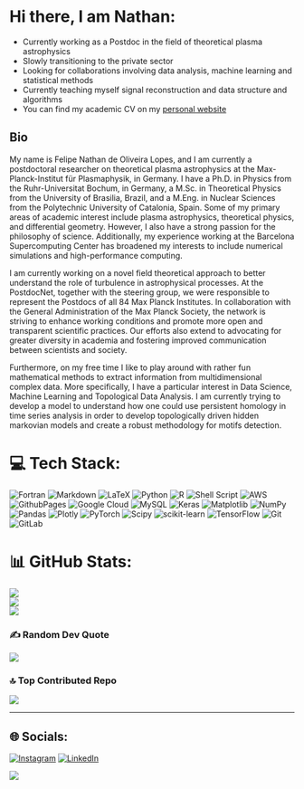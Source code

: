 # Hi there, I am Nathan:

- Currently working as a Postdoc in the field of theoretical plasma astrophysics<br>
- Slowly transitioning to the private sector <br>
- Looking for collaborations involving data analysis, machine learning and statistical methods <br>
- Currently teaching myself signal reconstruction and data structure and algorithms <br>
- You can find my academic CV on my [personal website](http://nathan.science) 

## Bio

My name is Felipe Nathan de Oliveira Lopes, and I am currently a postdoctoral researcher on theoretical plasma astrophysics at the Max-Planck-Institut für Plasmaphysik, in Germany. I have a Ph.D. in Physics from the Ruhr-Universitat Bochum, in Germany, a M.Sc. in Theoretical Physics from the University of Brasilia, Brazil, and a M.Eng. in Nuclear Sciences from the Polytechnic University of Catalonia, Spain. Some of my primary areas of academic interest include plasma astrophysics, theoretical physics, and differential geometry. However, I also have a strong passion for the philosophy of science. Additionally, my experience working at the Barcelona Supercomputing Center has broadened my interests to include numerical simulations and high-performance computing. <br>

I am currently working on a novel field theoretical approach to better understand the role of turbulence in astrophysical processes. ​At the PostdocNet, together with the steering group, we were responsible to represent the Postdocs of all 84 Max Planck Institutes. In collaboration with the General Administration of the Max Planck Society, the network is striving to enhance working conditions and promote more open and transparent scientific practices. Our efforts also extend to advocating for greater diversity in academia and fostering improved communication between scientists and society. <br>

Furthermore, on my free time I like to play around with rather fun mathematical methods to extract information from multidimensional complex data. More specifically, I have a particular interest in Data Science, Machine Learning and Topological Data Analysis. I am currently trying to develop a model to understand how one could use persistent homology in time series analysis in order to develop topologically driven hidden markovian models and create a robust methodology for motifs detection. <br>

# 💻 Tech Stack:
![Fortran](https://img.shields.io/badge/Fortran-%23734F96.svg?style=plastic&logo=fortran&logoColor=white) ![Markdown](https://img.shields.io/badge/markdown-%23000000.svg?style=plastic&logo=markdown&logoColor=white) ![LaTeX](https://img.shields.io/badge/latex-%23008080.svg?style=plastic&logo=latex&logoColor=white) ![Python](https://img.shields.io/badge/python-3670A0?style=plastic&logo=python&logoColor=ffdd54) ![R](https://img.shields.io/badge/r-%23276DC3.svg?style=plastic&logo=r&logoColor=white) ![Shell Script](https://img.shields.io/badge/shell_script-%23121011.svg?style=plastic&logo=gnu-bash&logoColor=white) ![AWS](https://img.shields.io/badge/AWS-%23FF9900.svg?style=plastic&logo=amazon-aws&logoColor=white) ![GithubPages](https://img.shields.io/badge/github%20pages-121013?style=plastic&logo=github&logoColor=white) ![Google Cloud](https://img.shields.io/badge/GoogleCloud-%234285F4.svg?style=plastic&logo=google-cloud&logoColor=white) ![MySQL](https://img.shields.io/badge/mysql-4479A1.svg?style=plastic&logo=mysql&logoColor=white) ![Keras](https://img.shields.io/badge/Keras-%23D00000.svg?style=plastic&logo=Keras&logoColor=white) ![Matplotlib](https://img.shields.io/badge/Matplotlib-%23ffffff.svg?style=plastic&logo=Matplotlib&logoColor=black) ![NumPy](https://img.shields.io/badge/numpy-%23013243.svg?style=plastic&logo=numpy&logoColor=white) ![Pandas](https://img.shields.io/badge/pandas-%23150458.svg?style=plastic&logo=pandas&logoColor=white) ![Plotly](https://img.shields.io/badge/Plotly-%233F4F75.svg?style=plastic&logo=plotly&logoColor=white) ![PyTorch](https://img.shields.io/badge/PyTorch-%23EE4C2C.svg?style=plastic&logo=PyTorch&logoColor=white) ![Scipy](https://img.shields.io/badge/SciPy-%230C55A5.svg?style=plastic&logo=scipy&logoColor=%white) ![scikit-learn](https://img.shields.io/badge/scikit--learn-%23F7931E.svg?style=plastic&logo=scikit-learn&logoColor=white) ![TensorFlow](https://img.shields.io/badge/TensorFlow-%23FF6F00.svg?style=plastic&logo=TensorFlow&logoColor=white) ![Git](https://img.shields.io/badge/git-%23F05033.svg?style=plastic&logo=git&logoColor=white) ![GitLab](https://img.shields.io/badge/gitlab-%23181717.svg?style=plastic&logo=gitlab&logoColor=white)


# 📊 GitHub Stats:
![](https://github-readme-stats.vercel.app/api?username=nathanfelipe&theme=blueberry&hide_border=true&include_all_commits=true&count_private=true)<br/>
![](https://github-readme-streak-stats.herokuapp.com/?user=nathanfelipe&theme=blueberry&hide_border=true)<br/>
![](https://github-readme-stats.vercel.app/api/top-langs/?username=nathanfelipe&theme=blueberry&hide_border=true&include_all_commits=true&count_private=true&layout=compact)

### ✍️ Random Dev Quote
![](https://quotes-github-readme.vercel.app/api?type=horizontal&theme=radical)

### 🔝 Top Contributed Repo
![](https://github-contributor-stats.vercel.app/api?username=nathanfelipe&limit=5&theme=nord&combine_all_yearly_contributions=true)

---
## 🌐 Socials:
[![Instagram](https://img.shields.io/badge/Instagram-%23E4405F.svg?logo=Instagram&logoColor=white)](https://instagram.com/https://www.instagram.com/felipenathhan/) [![LinkedIn](https://img.shields.io/badge/LinkedIn-%230077B5.svg?logo=linkedin&logoColor=white)](https://linkedin.com/in/https://www.linkedin.com/in/nathan-de-oliveira/) 

[![](https://visitcount.itsvg.in/api?id=nathanfelipe&icon=3&color=9)](https://visitcount.itsvg.in)


  
<!-- Proudly created with GPRM ( https://gprm.itsvg.in ) -->
